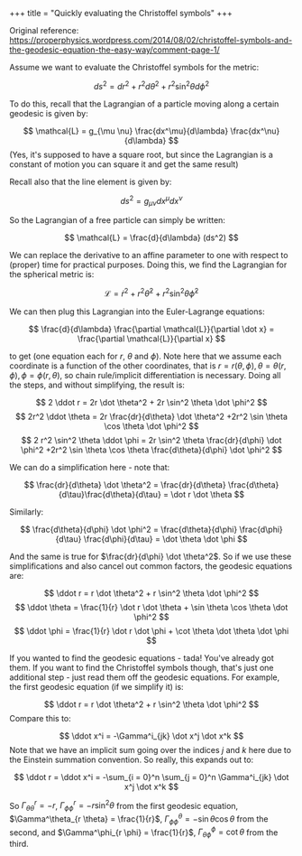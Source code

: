+++
title = "Quickly evaluating the Christoffel symbols"
+++

Original reference: <https://properphysics.wordpress.com/2014/08/02/christoffel-symbols-and-the-geodesic-equation-the-easy-way/comment-page-1/>

Assume we want to evaluate the Christoffel symbols for the metric:

$$
ds^2 = dr^2 + r^2 d \theta^2 + r^2 \sin^2 \theta d\phi^2
$$

To do this, recall that the Lagrangian of a particle moving along a certain geodesic is given by:

$$
\mathcal{L} = g_{\mu \nu} \frac{dx^\mu}{d\lambda} \frac{dx^\nu}{d\lambda}
$$
(Yes, it's supposed to have a square root, but since the Lagrangian is a constant of motion you can square it and get the same result)

Recall also that the line element is given by:

$$
ds^2 = g_{\mu \nu} dx^\mu dx^\nu
$$

So the Lagrangian of a free particle can simply be written:

$$
\mathcal{L} = \frac{d}{d\lambda} (ds^2)
$$

We can replace the derivative to an affine parameter to one with respect to (proper) time for practical purposes. Doing this, we find the Lagrangian for the spherical metric is:

$$
\mathcal{L} = \dot r^2 + r^2 \dot \theta^2  + r^2 \sin^2 \theta \dot \phi^2
$$

We can then plug this Lagrangian into the Euler-Lagrange equations:

$$
\frac{d}{d\lambda} \frac{\partial \mathcal{L}}{\partial \dot x} = \frac{\partial \mathcal{L}}{\partial x}
$$

to get (one equation each for $r$, $\theta$ and $\phi$). Note here that we assume each coordinate is a function of the other coordinates, that is $r = r(\theta, \phi), \theta = \theta(r, \phi), \phi = \phi(r, \theta)$, so chain rule/implicit differentiation is necessary. Doing all the steps, and without simplifying, the result is:

$$
2 \ddot r = 2r \dot \theta^2 + 2r \sin^2 \theta \dot \phi^2
$$
$$
2r^2 \ddot \theta = 2r \frac{dr}{d\theta}  \dot \theta^2 +2r^2 \sin \theta \cos \theta \dot \phi^2
$$
$$
2 r^2 \sin^2 \theta \ddot \phi = 2r \sin^2 \theta \frac{dr}{d\phi} \dot \phi^2 +2r^2 \sin \theta \cos \theta \frac{d\theta}{d\phi} \dot \phi^2
$$

We can do a simplification here - note that:

$$
\frac{dr}{d\theta} \dot \theta^2 = \frac{dr}{d\theta} \frac{d\theta}{d\tau}\frac{d\theta}{d\tau} = \dot r  \dot \theta 
$$

Similarly:

$$
\frac{d\theta}{d\phi} \dot \phi^2 = \frac{d\theta}{d\phi} \frac{d\phi}{d\tau} \frac{d\phi}{d\tau} = \dot \theta \dot \phi
$$

And the same is true for $\frac{dr}{d\phi} \dot \theta^2$. So if we use these simplifications and also cancel out common factors, the geodesic equations are:

$$
\ddot r = r \dot \theta^2 + r \sin^2 \theta \dot \phi^2
$$
$$
\ddot \theta = \frac{1}{r} \dot r \dot \theta + \sin \theta \cos \theta \dot \phi^2
$$
$$
\ddot \phi = \frac{1}{r} \dot r \dot \phi + \cot \theta \dot \theta \dot \phi
$$

If you wanted to find the geodesic equations - tada! You've already got them. If you want to find the Christoffel symbols though, that's just one additional step - just read them off the geodesic equations. For example, the first geodesic equation (if we simplify it) is:

$$
\ddot r = r \dot \theta^2 + r \sin^2 \theta \dot \phi^2
$$
Compare this to:

$$
\ddot x^i = -\Gamma^i_{jk} \dot x^j \dot x^k
$$
Note that we have an implicit sum going over the indices $j$ and $k$ here due to the Einstein summation convention. So really, this expands out to:

$$
\ddot r = \ddot x^i = -\sum_{i = 0}^n \sum_{j = 0}^n \Gamma^i_{jk} \dot x^j \dot x^k
$$

So $\Gamma^r_{\theta \theta} = -r$, $\Gamma^r_{\phi \phi} = -r\sin^2 \theta$ from the first geodesic equation,  $\Gamma^\theta_{r \theta} = \frac{1}{r}$, $\Gamma^\theta_{\phi \phi} = -\sin \theta \cos \theta$ from the second, and $\Gamma^\phi_{r \phi} = \frac{1}{r}$, $\Gamma^\phi_{\theta \phi} = \cot \theta$ from the third.
